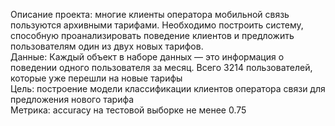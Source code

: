 Описание проекта: многие клиенты оператора мобильной связь пользуются архивными тарифами. Необходимо построить систему, способную проанализировать поведение клиентов и предложить пользователям один из двух новых тарифов.
<br>
Данные: Каждый объект в наборе данных — это информация о поведении одного пользователя за месяц. Всего 3214 пользователей, которые уже перешли на новые тарифы
<br>
Цель: построение модели классификации клиентов оператора связи для предложения нового тарифа
<br>
Метрика:  accuracy на тестовой выборке не менее 0.75
